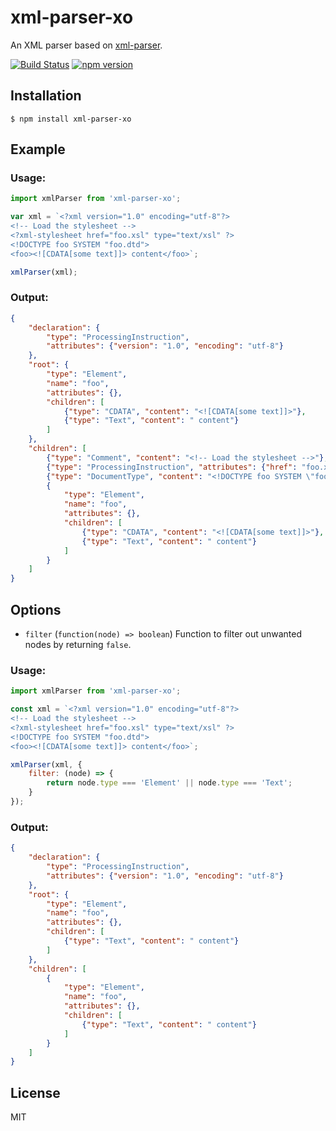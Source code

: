 
# xml-parser-xo

An XML parser based on [xml-parser](https://www.npmjs.com/package/xml-parser).

[![Build Status](https://github.com/chrisbottin/xml-parser/actions/workflows/ci.yml/badge.svg)](https://github.com/chrisbottin/xml-parser/actions/workflows/ci.yml) [![npm version](https://img.shields.io/npm/v/xml-parser-xo.svg)](https://npmjs.org/package/xml-parser-xo)

## Installation

```
$ npm install xml-parser-xo
```

## Example

### Usage:

```js
import xmlParser from 'xml-parser-xo';

var xml = `<?xml version="1.0" encoding="utf-8"?>
<!-- Load the stylesheet -->
<?xml-stylesheet href="foo.xsl" type="text/xsl" ?>
<!DOCTYPE foo SYSTEM "foo.dtd">
<foo><![CDATA[some text]]> content</foo>`;

xmlParser(xml);
```

### Output:

```json
{
    "declaration": {
        "type": "ProcessingInstruction",
        "attributes": {"version": "1.0", "encoding": "utf-8"}
    },
    "root": {
        "type": "Element",
        "name": "foo",
        "attributes": {},
        "children": [
            {"type": "CDATA", "content": "<![CDATA[some text]]>"},
            {"type": "Text", "content": " content"}
        ]
    },
    "children": [
        {"type": "Comment", "content": "<!-- Load the stylesheet -->"},
        {"type": "ProcessingInstruction", "attributes": {"href": "foo.xsl", "type": "text/xsl"}},
        {"type": "DocumentType", "content": "<!DOCTYPE foo SYSTEM \"foo.dtd\">"},
        {
            "type": "Element",
            "name": "foo",
            "attributes": {},
            "children": [
                {"type": "CDATA", "content": "<![CDATA[some text]]>"},
                {"type": "Text", "content": " content"}
            ]
        }
    ]
}
```

## Options

- `filter` (`function(node) => boolean`) Function to filter out unwanted nodes by returning `false`.

### Usage:

```js
import xmlParser from 'xml-parser-xo';

const xml = `<?xml version="1.0" encoding="utf-8"?>
<!-- Load the stylesheet -->
<?xml-stylesheet href="foo.xsl" type="text/xsl" ?>
<!DOCTYPE foo SYSTEM "foo.dtd">
<foo><![CDATA[some text]]> content</foo>`;

xmlParser(xml, {
    filter: (node) => {
        return node.type === 'Element' || node.type === 'Text';
    }
});
```

### Output:

```json
{
    "declaration": {
        "type": "ProcessingInstruction",
        "attributes": {"version": "1.0", "encoding": "utf-8"}
    },
    "root": {
        "type": "Element",
        "name": "foo",
        "attributes": {},
        "children": [
            {"type": "Text", "content": " content"}
        ]
    },
    "children": [
        {
            "type": "Element",
            "name": "foo",
            "attributes": {},
            "children": [
                {"type": "Text", "content": " content"}
            ]
        }
    ]
}
```

## License

MIT

